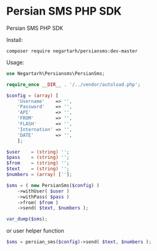 # Persian SMS PHP SDK

Persian SMS PHP SDK

Install:
```shell
composer require negartarh/persiansms:dev-master
```

Usage:

```php
use Negartarh\Persiansms\PersianSms;

require_once __DIR__ . '/../vendor/autoload.php';

$config = (array) [
    'Username'    => '',
    'Password'    => '',
    'API'         => '',
    'FROM'        => '',
    'FLASH'       => '',
    'Internation' => '',
    'DATE'        => '',
    ];

$user    = (string) '';
$pass    = (string) '';
$from    = (string) '';
$text    = (string) '';
$numbers = (array) [''];

$sms = ( new PersianSms($config) )
    ->withUser( $user )
    ->withPass( $pass )
    ->from( $from )
    ->send( $text, $numbers );

var_dump($sms);
```
or user helper function
```php
$sms = persian_sms($config)->send( $text, $numbers );
```